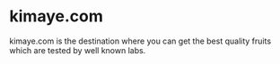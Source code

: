 # kimaye.com
kimaye.com is the destination where you can get the best quality fruits which are tested by well known labs. 

